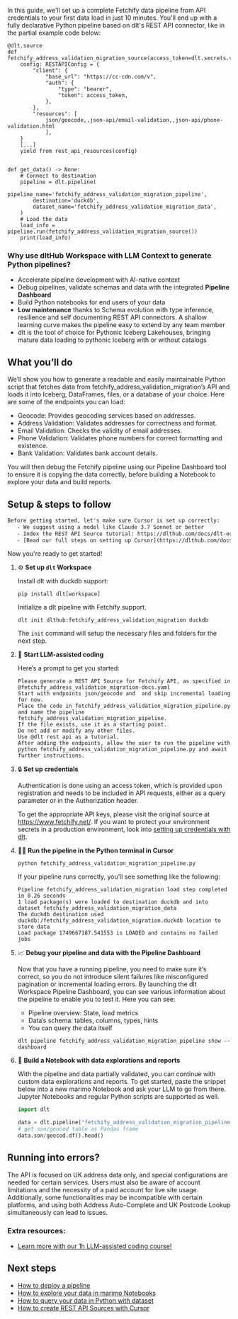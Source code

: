 In this guide, we'll set up a complete Fetchify data pipeline from API credentials to your first data load in just 10 minutes. You'll end up with a fully declarative Python pipeline based on dlt's REST API connector, like in the partial example code below:

```python-outcome
@dlt.source
def fetchify_address_validation_migration_source(access_token=dlt.secrets.value):
    config: RESTAPIConfig = {
        "client": {
            "base_url": "https://cc-cdn.com/v",
            "auth": {
                "type": "bearer",
                "token": access_token,
            },
        },
        "resources": [
            json/geocode,,json-api/email-validation,,json-api/phone-validation.html
            ],
    }
    [...]
    yield from rest_api_resources(config)


def get_data() -> None:
    # Connect to destination
    pipeline = dlt.pipeline(
        pipeline_name='fetchify_address_validation_migration_pipeline',
        destination='duckdb',
        dataset_name='fetchify_address_validation_migration_data', 
    )
    # Load the data
    load_info = pipeline.run(fetchify_address_validation_migration_source())
    print(load_info) 
```

### Why use dltHub Workspace with LLM Context to generate Python pipelines?

- Accelerate pipeline development with AI-native context
- Debug pipelines, validate schemas and data with the integrated **Pipeline Dashboard**
- Build Python notebooks for end users of your data
- **Low maintenance** thanks to Schema evolution with type inference, resilience and self documenting REST API connectors. A shallow learning curve makes the pipeline easy to extend by any team member
- dlt is the tool of choice for Pythonic Iceberg Lakehouses, bringing mature data loading to pythonic Iceberg with or without catalogs

## What you’ll do

We’ll show you how to generate a readable and easily maintainable Python script that fetches data from fetchify_address_validation_migration’s API and loads it into Iceberg, DataFrames, files, or a database of your choice. Here are some of the endpoints you can load:

- Geocode: Provides geocoding services based on addresses.
- Address Validation: Validates addresses for correctness and format.
- Email Validation: Checks the validity of email addresses.
- Phone Validation: Validates phone numbers for correct formatting and existence.
- Bank Validation: Validates bank account details.

You will then debug the Fetchify pipeline using our Pipeline Dashboard tool to ensure it is copying the data correctly, before building a Notebook to explore your data and build reports.

## Setup & steps to follow

```default
Before getting started, let's make sure Cursor is set up correctly:
   - We suggest using a model like Claude 3.7 Sonnet or better
   - Index the REST API Source tutorial: https://dlthub.com/docs/dlt-ecosystem/verified-sources/rest_api/ and add it to context as **@dlt rest api**
   - [Read our full steps on setting up Cursor](https://dlthub.com/docs/dlt-ecosystem/llm-tooling/cursor-restapi#23-configuring-cursor-with-documentation)
```

Now you're ready to get started!

1. ⚙️ **Set up `dlt` Workspace**
    
    Install dlt with duckdb support:
    ```shell
    pip install dlt[workspace]
    ```

    Initialize a dlt pipeline with Fetchify support.
    ```shell
    dlt init dlthub:fetchify_address_validation_migration duckdb
    ```

    The `init` command will setup the necessary files and folders for the next step.
    
2. 🤠 **Start LLM-assisted coding**
    
    Here’s a prompt to get you started:
    
    ```prompt
    Please generate a REST API Source for Fetchify API, as specified in @fetchify_address_validation_migration-docs.yaml 
    Start with endpoints json/geocode and  and skip incremental loading for now. 
    Place the code in fetchify_address_validation_migration_pipeline.py and name the pipeline fetchify_address_validation_migration_pipeline. 
    If the file exists, use it as a starting point. 
    Do not add or modify any other files. 
    Use @dlt rest api as a tutorial. 
    After adding the endpoints, allow the user to run the pipeline with python fetchify_address_validation_migration_pipeline.py and await further instructions.
    ```

    
3. 🔒 **Set up credentials** 
    
    Authentication is done using an access token, which is provided upon registration and needs to be included in API requests, either as a query parameter or in the Authorization header.
    
    To get the appropriate API keys, please visit the original source at https://www.fetchify.net/.
    If you want to protect your environment secrets in a production environment, look into [setting up credentials with dlt](https://dlthub.com/docs/walkthroughs/add_credentials).
    
4. 🏃‍♀️ **Run the pipeline in the Python terminal in Cursor**
    
    ```shell
    python fetchify_address_validation_migration_pipeline.py
    ```
    
    If your pipeline runs correctly, you’ll see something like the following:
    
    ```shell
    Pipeline fetchify_address_validation_migration load step completed in 0.26 seconds
    1 load package(s) were loaded to destination duckdb and into dataset fetchify_address_validation_migration_data
    The duckdb destination used duckdb:/fetchify_address_validation_migration.duckdb location to store data
    Load package 1749667187.541553 is LOADED and contains no failed jobs
    ```
    
5. 📈 **Debug your pipeline and data with the Pipeline Dashboard**

    Now that you have a running pipeline, you need to make sure it’s correct, so you do not introduce silent failures like misconfigured pagination or incremental loading errors. By launching the dlt Workspace Pipeline Dashboard, you can see various information about the pipeline to enable you to test it. Here you can see:
    - Pipeline overview: State, load metrics
    - Data’s schema: tables, columns, types, hints
    - You can query the data itself
    
    ```shell
    dlt pipeline fetchify_address_validation_migration_pipeline show --dashboard
    ```
    
6. 🐍 **Build a Notebook with data explorations and reports**

    With the pipeline and data partially validated, you can continue with custom data explorations and reports. To get started, paste the snippet below into a new marimo Notebook and ask your LLM to go from there. Jupyter Notebooks and regular Python scripts are supported as well.

    
    ```python
    import dlt

   data = dlt.pipeline("fetchify_address_validation_migration_pipeline").dataset()
   # get son/geocod table as Pandas frame
   data.son/geocod.df().head()
    ```

## Running into errors?

The API is focused on UK address data only, and special configurations are needed for certain services. Users must also be aware of account limitations and the necessity of a paid account for live site usage. Additionally, some functionalities may be incompatible with certain platforms, and using both Address Auto-Complete and UK Postcode Lookup simultaneously can lead to issues.

### Extra resources:

- [Learn more with our 1h LLM-assisted coding course!](https://www.youtube.com/watch?v=GGid70rnJuM)

## Next steps

- [How to deploy a pipeline](https://dlthub.com/docs/walkthroughs/deploy-a-pipeline)
- [How to explore your data in marimo Notebooks](https://dlthub.com/docs/general-usage/dataset-access/marimo)
- [How to query your data in Python with dataset](https://dlthub.com/docs/general-usage/dataset-access/dataset)
- [How to create REST API Sources with Cursor](https://dlthub.com/docs/dlt-ecosystem/llm-tooling/cursor-restapi)